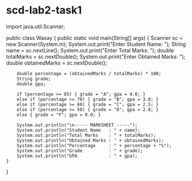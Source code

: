 # scd-lab2-task1
import java.util.Scanner;

public class Wasay {
    public static void main(String[] args) {
        Scanner sc = new Scanner(System.in);
        System.out.print("Enter Student Name: ");
        String name = sc.nextLine();
        System.out.print("Enter Total Marks: ");
        double totalMarks = sc.nextDouble();
        System.out.print("Enter Obtained Marks: ");
        double obtainedMarks = sc.nextDouble();

        double percentage = (obtainedMarks / totalMarks) * 100;
        String grade;
        double gpa;

        if (percentage >= 85) { grade = "A"; gpa = 4.0; }
        else if (percentage >= 70) { grade = "B"; gpa = 3.0; }
        else if (percentage >= 60) { grade = "C"; gpa = 2.5; }
        else if (percentage >= 50) { grade = "D"; gpa = 2.0; }
        else { grade = "F"; gpa = 0.0; }

        System.out.println("\n----- MARKSHEET -----");
        System.out.println("Student Name   : " + name);
        System.out.println("Total Marks    : " + totalMarks);
        System.out.println("Obtained Marks : " + obtainedMarks);
        System.out.println("Percentage     : " + percentage + "%");
        System.out.println("Grade          : " + grade);
        System.out.println("GPA            : " + gpa);
    }
}
